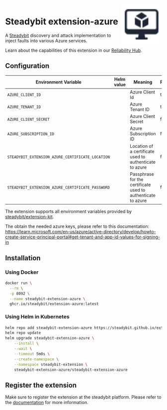 <img src="./logo.svg" height="130" align="right" alt="JVM logo">

# Steadybit extension-azure

A [Steadybit](https://www.steadybit.com/) discovery and attack implementation to inject faults into various Azure services.

Learn about the capabilities of this extension in our [Reliability Hub](https://hub.steadybit.com/extension/com.steadybit.extension_azure).

## Configuration

| Environment Variable                             | Helm value | Meaning                                                      | Required | Default |
|--------------------------------------------------|------------|--------------------------------------------------------------|----------|---------|
| `AZURE_CLIENT_ID`                                |            | Azure Client Id                                              | true     |         |
| `AZURE_TENANT_ID`                                |            | Azure Tenant ID                                              | true     |         |
| `AZURE_CLIENT_SECRET`                            |            | Azure Client Secret                                          | false    |         |
| `AZURE_SUBSCRIPTION_ID`                          |            | Azure Subscription ID                                        | false    |         |
| `STEADYBIT_EXTENSION_AZURE_CERTIFICATE_LOCATION` |            | Location of a certificate used to authenticate to azure      | false    |         |
| `STEADYBIT_EXTENSION_AZURE_CERTIFICATE_PASSWORD` |            | Passphrase for the certificate used to authenticate to azure | false    |         |


The extension supports all environment variables provided by [steadybit/extension-kit](https://github.com/steadybit/extension-kit#environment-variables).

The obtain the needed azure keys, please refer to this documentation:
https://learn.microsoft.com/en-us/azure/active-directory/develop/howto-create-service-principal-portal#get-tenant-and-app-id-values-for-signing-in

## Installation

### Using Docker

```sh
docker run \
  --rm \
  -p 8092 \
  --name steadybit-extension-azure \
  ghcr.io/steadybit/extension-azure:latest
```

### Using Helm in Kubernetes

```sh
helm repo add steadybit-extension-azure https://steadybit.github.io/extension-azure
helm repo update
helm upgrade steadybit-extension-azure \
    --install \
    --wait \
    --timeout 5m0s \
    --create-namespace \
    --namespace steadybit-extension \
    steadybit-extension-azure/steadybit-extension-azure
```

## Register the extension

Make sure to register the extension at the steadybit platform. Please refer to
the [documentation](https://docs.steadybit.com/integrate-with-steadybit/extensions/extension-installation) for more information.
